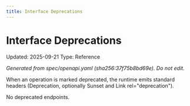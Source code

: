 ```yaml
---
title: Interface Deprecations
---
```


# Interface Deprecations
Updated: 2025-09-21
Type: Reference

_Generated from spec/openapi.yaml (sha256:37f75b8bd69e). Do not edit._

When an operation is marked deprecated, the runtime emits standard headers (Deprecation, optionally Sunset and Link rel="deprecation").

No deprecated endpoints.
